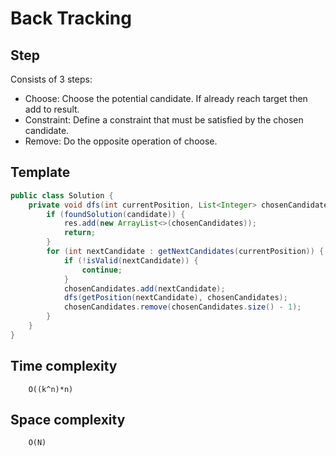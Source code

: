 # Back Tracking

## Step

Consists of 3 steps:
    
- Choose: Choose the potential candidate. If already reach target then add to result.
- Constraint: Define a constraint that must be satisfied by the chosen candidate.
- Remove: Do the opposite operation of choose.

## Template 

```java
public class Solution {
    private void dfs(int currentPosition, List<Integer> chosenCandidates) {
        if (foundSolution(candidate)) {
            res.add(new ArrayList<>(chosenCandidates));
            return;
        }
        for (int nextCandidate : getNextCandidates(currentPosition)) {
            if (!isValid(nextCandidate)) {
                continue;
            }
            chosenCandidates.add(nextCandidate);
            dfs(getPosition(nextCandidate), chosenCandidates);
            chosenCandidates.remove(chosenCandidates.size() - 1);
        }
    }
}
```

## Time complexity 

        O((k^n)*n)

## Space complexity

        O(N)